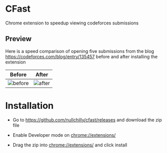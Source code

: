 # CFast

Chrome extension to speedup viewing codeforces submissions

## Preview

Here is a speed comparison of opening five submissions from the blog https://codeforces.com/blog/entry/135457 before and after installing the extension

| Before | After |
| ------ | ----- |
| ![before](https://github.com/user-attachments/assets/a3ebc3b0-eada-4f9e-bcde-b23ff60c4f38) | ![after](https://github.com/user-attachments/assets/0c878407-61a3-463b-a480-e66c0134e05d) |

# Installation

- Go to https://github.com/nullchilly/cfast/releases and download the zip file

- Enable Developer mode on [chrome://extensions/](chrome://extensions/)

- Drag the zip into [chrome://extensions/](chrome://extensions/) and click install
